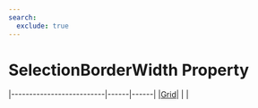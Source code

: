 ```yaml
---
search:
  exclude: true
---
```


<h1 class="heading"><span class="name">SelectionBorderWidth Property</span></h1>

|--------------------------|------|------|
|[Grid](../objects/grid.md)|&nbsp;|&nbsp;|
